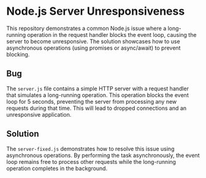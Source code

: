 # Node.js Server Unresponsiveness

This repository demonstrates a common Node.js issue where a long-running operation in the request handler blocks the event loop, causing the server to become unresponsive.  The solution showcases how to use asynchronous operations (using promises or async/await) to prevent blocking.

## Bug

The `server.js` file contains a simple HTTP server with a request handler that simulates a long-running operation. This operation blocks the event loop for 5 seconds, preventing the server from processing any new requests during that time.  This will lead to dropped connections and an unresponsive application.

## Solution

The `server-fixed.js` demonstrates how to resolve this issue using asynchronous operations.  By performing the task asynchronously, the event loop remains free to process other requests while the long-running operation completes in the background.